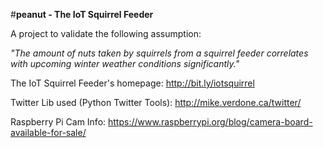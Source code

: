 #**peanut - The IoT Squirrel Feeder**


A project to validate the following assumption:

*"The amount of nuts taken by squirrels from a squirrel feeder correlates with upcoming winter weather conditions significantly."*


The IoT Squirrel Feeder's homepage:
http://bit.ly/iotsquirrel

Twitter Lib used (Python Twitter Tools):
http://mike.verdone.ca/twitter/

Raspberry Pi Cam Info:
https://www.raspberrypi.org/blog/camera-board-available-for-sale/





